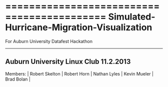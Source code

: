 ===========================================
Simulated-Hurricane-Migration-Visualization
===========================================

For Auburn University Datafest Hackathon

-------------------------------------------
Auburn University Linux Club
11.2.2013
-------------------------------------------

Members:
| Robert Skelton | 
Robert Horn | 
Nathan Lyles | 
Kevin Mueler | 
Brad Bolan | 
